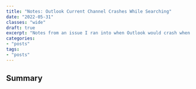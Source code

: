 ```yaml
---
title: "Notes: Outlook Current Channel Crashes While Searching"
date: "2022-05-31"
classes: "wide"
draft: true
excerpt: "Notes from an issue I ran into when Outlook would crash when a user would attempt to search."
categories:
- "posts"
tags:
- "posts"
---
```


## Summary


